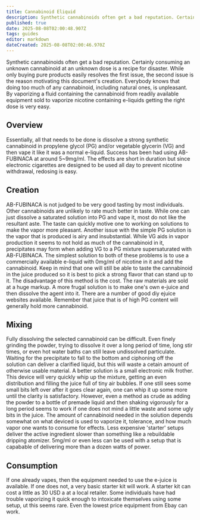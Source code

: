 ```yaml
---
title: Cannabinoid Eliquid
description: Synthetic cannabinoids often get a bad reputation. Certainly consuming an
published: true
date: 2025-08-08T02:00:48.907Z
tags: guides
editor: markdown
dateCreated: 2025-08-08T02:00:46.970Z
---
```


Synthetic cannabinoids often get a bad reputation. Certainly consuming an
unknown cannabinoid at an unknown dose is a recipe for disaster. While
only buying pure products easily resolves the first issue, the second
issue is the reason motivating this document's creation. Everybody
knows that doing too much of any cannabinoid, including natural ones,
is unpleasant.  By vaporizing a fluid containing the cannabinoid from
readily available equipment sold to vaporize nicotine containing e-liquids
getting the right dose is very easy.

## Overview
Essentially, all that needs to be done is dissolve a strong synthetic
cannabinoid in propylene glycol (PG) and/or vegetable glycerin (VG) and
then vape it like it was a normal e-liquid. Success has been had using
AB-FUBINACA at around 5~9mg/ml. The effects are short in duration but
since electronic cigarettes are designed to be used all day to prevent
nicotine withdrawal, redosing is easy.

## Creation
AB-FUBINACA is not judged to be very good tasting by most individuals.
Other cannabinoids are unlikely to rate much better in taste.
While one can just dissolve a saturated solution into PG and vape it, most do not like the resultant aste.
The taste can quickly motive one to working on solutions to make the vapor more pleasant.
Another issue with the simple PG solution is the vapor that is produced is airy and insubstantial.
While VG aids in vapor production it seems to not hold as much of the cannabinoid in it, precipitates may form when adding VG to a PG mixture supersaturated with AB-FUBINACA.
The simplest solution to both of these problems is to use a commercially available e-liquid with 0mg/ml of nicotine in it and add the cannabinoid.
Keep in mind that one will still be able to taste the cannabinoid in the juice produced so it is best to pick a strong flavor that can stand up to it.
The disadvantage of this method is the cost.
The raw materials are sold at a huge markup.
A more frugal solution is to make one's own e-juice and then dissolve the agent into it.
There are a number of good diy ejuice websites available.
Remember that juice that is of high PG content will generally hold more cannabinoid.

## Mixing
Fully dissolving the selected cannabinoid can be difficult.
Even finely grinding the powder, trying to dissolve it over a long period of time, long stir times,
or even hot water baths can still leave undissolved particulate. Waiting for
the precipitate to fall to the bottom and ciphoning off the solution can deliver
a clarified liquid, but this will waste a cetain amount of otherwise usable
material.
A better solution is a small electronic milk
frother. This device will very quickly whip up the mixture, getting an
even distribution and filling the juice full of tiny air bubbles. If one
still sees some small bits left over after it goes clear again, one can
whip it up some more until the clarity is satisfactory. However,
even a method as crude as adding the powder to a bottle of premade liquid
and then shaking vigorously for a long period seems to work if one does not
mind a little waste and some ugly bits in the juice.
The amount of cannabinoid needed in the solution depends somewhat on
what deviced is used to vaporize it, tolerance, and how much vapor one
wants to consume for effects. Less expensive 'starter' setups deliver
the active ingredient slower than something like a rebuildable dripping atomizer.
5mg/ml or even less can be used with a setup that is capabable of delivering
more than a dozen watts of power.

## Consumption
If one already vapes, then the equipment needed to use the e-juice is available.
If one does not, a very basic starter kit will work.
A starter kit can cost a little as 30 USD a at a local retailer.
Some individuals have had trouble vaporizing it quick enough to intoxicate themselves using some setup, ut this seems rare.
Even the lowest price equipment from Ebay can work.